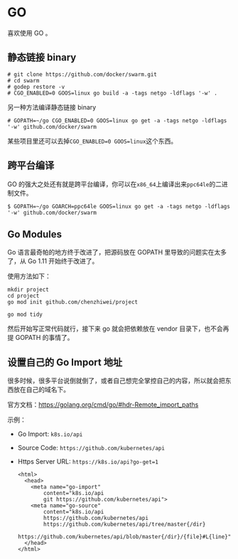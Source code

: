 # GO

喜欢使用 GO 。

## 静态链接 binary

```
# git clone https://github.com/docker/swarm.git
# cd swarm
# godep restore -v
# CGO_ENABLED=0 GOOS=linux go build -a -tags netgo -ldflags '-w' .
```

另一种方法编译静态链接 binary

```
# GOPATH=~/go CGO_ENABLED=0 GOOS=linux go get -a -tags netgo -ldflags '-w' github.com/docker/swarm
```

某些项目里还可以去掉`CGO_ENABLED=0 GOOS=linux`这个东西。


## 跨平台编译

GO 的强大之处还有就是跨平台编译，你可以在`x86_64`上编译出来`ppc64le`的二进制文件。

```
$ GOPATH=~/go GOARCH=ppc64le GOOS=linux go get -a -tags netgo -ldflags '-w' github.com/docker/swarm
```

## Go Modules

Go 语言最奇帕的地方终于改进了，把源码放在 GOPATH 里导致的问题实在太多了，从 Go 1.11 开始终于改进了。

使用方法如下：

```
mkdir project
cd project
go mod init github.com/chenzhiwei/project

go mod tidy
```

然后开始写正常代码就行，接下来 go 就会把依赖放在 vendor 目录下，也不会再提 GOPATH 的事情了。

## 设置自己的 Go Import 地址

很多时候，很多平台说倒就倒了，或者自己想完全掌控自己的内容，所以就会把东西放在自己的域名下。

官方文档：https://golang.org/cmd/go/#hdr-Remote_import_paths

示例：

* Go Import: `k8s.io/api`
* Source Code: `https://github.com/kubernetes/api`
* Https Server URL: `https://k8s.io/api?go-get=1`

    ```
    <html>
      <head>
        <meta name="go-import"
            content="k8s.io/api
            git https://github.com/kubernetes/api">
        <meta name="go-source"
            content="k8s.io/api
            https://github.com/kubernetes/api
            https://github.com/kubernetes/api/tree/master{/dir}
            https://github.com/kubernetes/api/blob/master{/dir}/{file}#L{line}">
      </head>
    </html>
    ```
